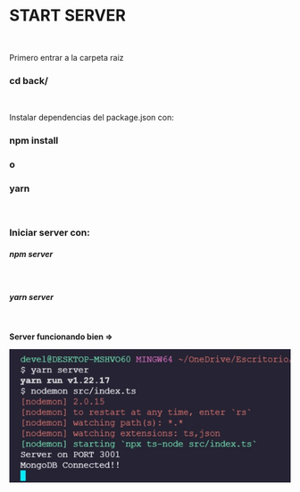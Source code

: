 <h1>START SERVER</h1>
<br/>
<p>Primero entrar a la carpeta raiz</p>
<h3>cd back/</h3>
<br/>
<p>Instalar dependencias del package.json con:</p>
<h3>npm install<h3>
<p>o</p>
<h3>yarn<h3>
<br/>
<p>Iniciar server con:</p>
<h5><strong>npm server</strong> </h5>
<br/>
<h5><strong>yarn server</strong> </h5>
<br/>
<p><strong>Server funcionando bien =></strong></p>
<img src='./assets/serverOn.jpg' alt='serverOn' />
